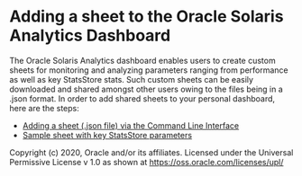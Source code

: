 # Adding a sheet to the Oracle Solaris Analytics Dashboard 

The Oracle Solaris Analytics dashboard enables users to create custom sheets for monitoring and analyzing parameters ranging from performance as well as key StatsStore stats. Such custom sheets can be easily downloaded and shared amongst other users owing to the files being in a .json format. In order to add shared sheets to your personal dashboard, here are the steps:

- [Adding a sheet (.json file) via the Command Line Interface](https://alm.oraclecorp.com/sandbox/#projects/oraclesolaris-contrib/scm/solarisdiscover.git/blob/StatsStore/Sharing%20sheets/add-shared-sheet.md?revision=master)
- [Sample sheet with key StatsStore parameters](https://alm.oraclecorp.com/sandbox/#projects/oraclesolaris-contrib/scm/solarisdiscover.git/blob/StatsStore/Sharing%20sheets/solaris-contrib.json?revision=master)







Copyright (c) 2020, Oracle and/or its affiliates.
 Licensed under the Universal Permissive License v 1.0 as shown at <https://oss.oracle.com/licenses/upl/>